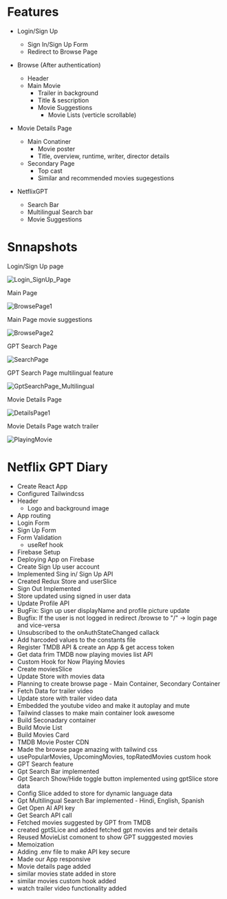 # Features

- Login/Sign Up
  - Sign In/Sign Up Form
  - Redirect to Browse Page
- Browse (After authentication)

  - Header
  - Main Movie
    - Trailer in background
    - Title & sescription
    - Movie Suggestions
      - Movie Lists (verticle scrollable)

- Movie Details Page
  - Main Conatiner
    - Movie poster
    - Title, overview, runtime, writer, director details
  - Secondary Page
    - Top cast
    - Similar and recommended movies sugegestions
- NetflixGPT
  - Search Bar
  - Multilingual Search bar
  - Movie Suggestions

# Snnapshots

Login/Sign Up page

![Login_SignUp_Page](https://github.com/abhinavsalar18/Netflix-GPT/assets/96479797/1b527e53-5b5a-4ccf-8da6-36854bda181d)

Main Page

![BrowsePage1](https://github.com/abhinavsalar18/Netflix-GPT/assets/96479797/7b746b92-a611-4bcd-a2eb-acfa7bc0c74a)

Main Page movie suggestions

![BrowsePage2](https://github.com/abhinavsalar18/Netflix-GPT/assets/96479797/d0c4d923-0caf-43f8-abcc-96a4c694e064)

GPT Search Page

![SearchPage](https://github.com/abhinavsalar18/Netflix-GPT/assets/96479797/31db112e-aa2e-4f5f-ae90-bc94ab0cebea)

GPT Search Page multilingual feature

![GptSearchPage_Multilingual](https://github.com/abhinavsalar18/Netflix-GPT/assets/96479797/c60fe7cb-bd30-400a-8df9-bb664aea2c17)

Movie Details Page

![DetailsPage1](https://github.com/abhinavsalar18/Netflix-GPT/assets/96479797/849f23cc-7ea7-43f1-b770-a5eef827bca4)

Movie Details Page watch trailer

![PlayingMovie](https://github.com/abhinavsalar18/Netflix-GPT/assets/96479797/7f43eaf5-d7c6-49ca-877a-e02d7b8469d1)

# Netflix GPT Diary

- Create React App
- Configured Tailwindcss
- Header
  - Logo and background image
- App routing
- Login Form
- Sign Up Form
- Form Validation
  - useRef hook
- Firebase Setup
- Deploying App on Firebase
- Create Sign Up user account
- Implemented Sing in/ Sign Up API
- Created Redux Store and userSlice
- Sign Out Implemented
- Store updated using signed in user data
- Update Profile API
- BugFix: Sign up user displayName and profile picture update
- Bugfix: If the user is not logged in redirect /browse to "/" -> login page and vice-versa
- Unsubscribed to the onAuthStateChanged callack
- Add harcoded values to the constants file
- Register TMDB API & create an App & get access token
- Get data frim TMDB now playing movies list API
- Custom Hook for Now Playing Movies
- Create moviesSlice
- Update Store with movies data
- Planning to create browse page - Main Container, Secondary Container
- Fetch Data for trailer video
- Update store with trailer video data
- Embedded the youtube video and make it autoplay and mute
- Tailwind classes to make main container look awesome
- Build Seconadary container
- Build Movie List
- Build Movies Card
- TMDB Movie Poster CDN
- Made the browse page amazing with tailwind css
- usePopularMovies, UpcomingMovies, topRatedMovies custom hook
- GPT Search feature
- Gpt Search Bar implemented
- Gpt Search Show/Hide toggle button implemented using gptSlice store data
- Config Slice added to store for dynamic language data
- Gpt Multilingual Search Bar implemented - Hindi, English, Spanish
- Get Open AI API key
- Get Search API call
- Fetched movies suggested by GPT from TMDB
- created gptSLice and added fetched gpt movies and teir details
- Reused MovieList comonent to show GPT sugggested movies
- Memoization
- Adding .env file to make API key secure
- Made our App responsive
- Movie details page added
- similar movies state added in store
- similar movies custom hook added
- watch trailer video functionality added
